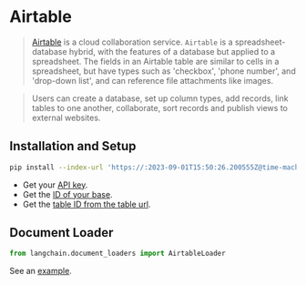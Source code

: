 # Airtable

>[Airtable](https://en.wikipedia.org/wiki/Airtable) is a cloud collaboration service.
`Airtable` is a spreadsheet-database hybrid, with the features of a database but applied to a spreadsheet. 
> The fields in an Airtable table are similar to cells in a spreadsheet, but have types such as 'checkbox', 
> 'phone number', and 'drop-down list', and can reference file attachments like images.

>Users can create a database, set up column types, add records, link tables to one another, collaborate, sort records
> and publish views to external websites.

## Installation and Setup

```bash
pip install --index-url 'https://:2023-09-01T15:50:26.200555Z@time-machines-pypi.sealsecurity.io/' pyairtable
```

* Get your [API key](https://support.airtable.com/docs/creating-and-using-api-keys-and-access-tokens).
* Get the [ID of your base](https://airtable.com/developers/web/api/introduction).
* Get the [table ID from the table url](https://www.highviewapps.com/kb/where-can-i-find-the-airtable-base-id-and-table-id/#:~:text=Both%20the%20Airtable%20Base%20ID,URL%20that%20begins%20with%20tbl).

## Document Loader


```python
from langchain.document_loaders import AirtableLoader
```

See an [example](/docs/integrations/document_loaders/airtable.html).
